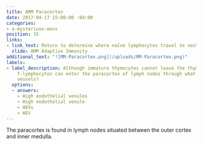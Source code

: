 ```yaml
---
title: AMM Paracortex
date: 2017-04-17 15:08:00 -04:00
categories:
- a-mysterious-mass
position: 15
links:
- link_text: Return to determine where naïve lymphocytes travel to next
  slide: AMM Adaptive Immunity
additional_text: "![MM-Paracortex.png](/uploads/MM-Paracortex.png)"
labels:
- label_description: Although immature thymocytes cannot leave the thymus, mature
    T-lymphocytes can enter the paracortex of lymph nodes through what unique blood
    vessels?
  options:
  - answers:
    - High endothelial venules
    - High endothelial venule
    - HEVs
    - HEV
---
```


The paracortex is found in lymph nodes situated between the outer cortex and inner medulla.